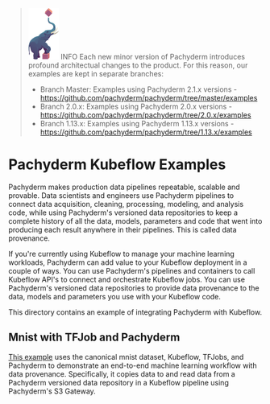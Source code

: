 >![pach_logo](../img/pach_logo.svg) INFO Each new minor version of Pachyderm introduces profound architectual changes to the product. For this reason, our examples are kept in separate branches:
> - Branch Master: Examples using Pachyderm 2.1.x versions - https://github.com/pachyderm/pachyderm/tree/master/examples
> - Branch 2.0.x: Examples using Pachyderm 2.0.x versions - https://github.com/pachyderm/pachyderm/tree/2.0.x/examples
> - Branch 1.13.x: Examples using Pachyderm 1.13.x versions - https://github.com/pachyderm/pachyderm/tree/1.13.x/examples

# Pachyderm Kubeflow Examples

Pachyderm makes production data pipelines repeatable, scalable and provable.
Data scientists and engineers use Pachyderm pipelines to connect data acquisition, cleaning, processing, modeling, and analysis code,
while using Pachyderm's versioned data repositories to keep a complete history of all the data, models, parameters and code
that went into producing each result anywhere in their pipelines. 
This is called data provenance.

If you're currently using Kubeflow to manage your machine learning workloads,
Pachyderm can add value to your Kubeflow deployment in a couple of ways.
You can use Pachyderm's pipelines and containers to call Kubeflow API's to connect and orchestrate Kubeflow jobs.
You can use Pachyderm's versioned data repositories to provide data provenance to the data, models and parameters you use with your Kubeflow code.

This directory contains an example of integrating Pachyderm with Kubeflow.

## Mnist with TFJob and Pachyderm

[This example](https://github.com/pachyderm/pachyderm/tree/master/examples/kubeflow/mnist) 
uses the canonical mnist dataset, Kubeflow, TFJobs, and Pachyderm to demonstrate an end-to-end machine learning workflow with data provenance.
Specifically, it copies data to and read data from a Pachyderm versioned data repository
in a Kubeflow pipeline
using Pachyderm's S3 Gateway.



